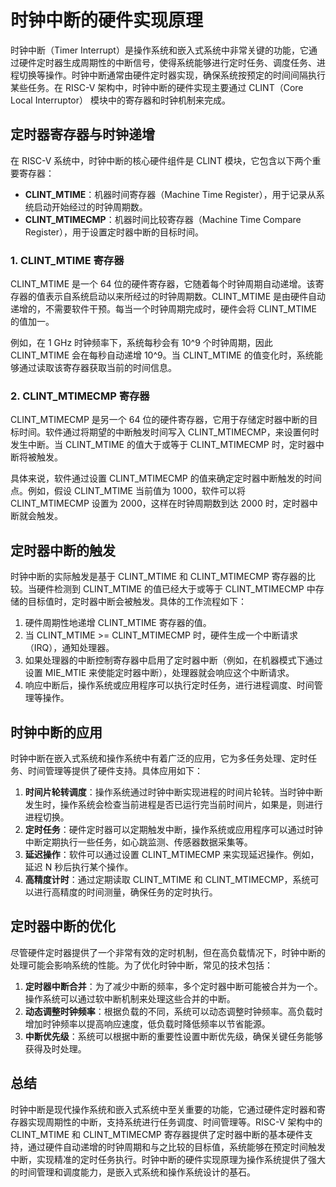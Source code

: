 # 时钟中断的硬件实现原理

时钟中断（Timer Interrupt）是操作系统和嵌入式系统中非常关键的功能，它通过硬件定时器生成周期性的中断信号，使得系统能够进行定时任务、调度任务、进程切换等操作。时钟中断通常由硬件定时器实现，确保系统按预定的时间间隔执行某些任务。在 RISC-V 架构中，时钟中断的硬件实现主要通过 CLINT（Core Local Interruptor） 模块中的寄存器和时钟机制来完成。

## 定时器寄存器与时钟递增

在 RISC-V 系统中，时钟中断的核心硬件组件是 CLINT 模块，它包含以下两个重要寄存器：

- **CLINT_MTIME**：机器时间寄存器（Machine Time Register），用于记录从系统启动开始经过的时钟周期数。
- **CLINT_MTIMECMP**：机器时间比较寄存器（Machine Time Compare Register），用于设置定时器中断的目标时间。

### 1. CLINT_MTIME 寄存器

CLINT_MTIME 是一个 64 位的硬件寄存器，它随着每个时钟周期自动递增。该寄存器的值表示自系统启动以来所经过的时钟周期数。CLINT_MTIME 是由硬件自动递增的，不需要软件干预。每当一个时钟周期完成时，硬件会将 CLINT_MTIME 的值加一。

例如，在 1 GHz 时钟频率下，系统每秒会有 10^9 个时钟周期，因此 CLINT_MTIME 会在每秒自动递增 10^9。当 CLINT_MTIME 的值变化时，系统能够通过读取该寄存器获取当前的时间信息。

### 2. CLINT_MTIMECMP 寄存器

CLINT_MTIMECMP 是另一个 64 位的硬件寄存器，它用于存储定时器中断的目标时间。软件通过将期望的中断触发时间写入 CLINT_MTIMECMP，来设置何时发生中断。当 CLINT_MTIME 的值大于或等于 CLINT_MTIMECMP 时，定时器中断将被触发。

具体来说，软件通过设置 CLINT_MTIMECMP 的值来确定定时器中断触发的时间点。例如，假设 CLINT_MTIME 当前值为 1000，软件可以将 CLINT_MTIMECMP 设置为 2000，这样在时钟周期数到达 2000 时，定时器中断就会触发。

## 定时器中断的触发

时钟中断的实际触发是基于 CLINT_MTIME 和 CLINT_MTIMECMP 寄存器的比较。当硬件检测到 CLINT_MTIME 的值已经大于或等于 CLINT_MTIMECMP 中存储的目标值时，定时器中断会被触发。具体的工作流程如下：

1. 硬件周期性地递增 CLINT_MTIME 寄存器的值。
2. 当 CLINT_MTIME >= CLINT_MTIMECMP 时，硬件生成一个中断请求（IRQ），通知处理器。
3. 如果处理器的中断控制寄存器中启用了定时器中断（例如，在机器模式下通过设置 MIE_MTIE 来使能定时器中断），处理器就会响应这个中断请求。
4. 响应中断后，操作系统或应用程序可以执行定时任务，进行进程调度、时间管理等操作。

## 时钟中断的应用

时钟中断在嵌入式系统和操作系统中有着广泛的应用，它为多任务处理、定时任务、时间管理等提供了硬件支持。具体应用如下：

1. **时间片轮转调度**：操作系统通过时钟中断实现进程的时间片轮转。当时钟中断发生时，操作系统会检查当前进程是否已运行完当前时间片，如果是，则进行进程切换。
2. **定时任务**：硬件定时器可以定期触发中断，操作系统或应用程序可以通过时钟中断定期执行一些任务，如心跳监测、传感器数据采集等。
3. **延迟操作**：软件可以通过设置 CLINT_MTIMECMP 来实现延迟操作。例如，延迟 N 秒后执行某个操作。
4. **高精度计时**：通过定期读取 CLINT_MTIME 和 CLINT_MTIMECMP，系统可以进行高精度的时间测量，确保任务的定时执行。

## 定时器中断的优化

尽管硬件定时器提供了一个非常有效的定时机制，但在高负载情况下，时钟中断的处理可能会影响系统的性能。为了优化时钟中断，常见的技术包括：

1. **定时器中断合并**：为了减少中断的频率，多个定时器中断可能被合并为一个。操作系统可以通过软中断机制来处理这些合并的中断。
2. **动态调整时钟频率**：根据负载的不同，系统可以动态调整时钟频率。高负载时增加时钟频率以提高响应速度，低负载时降低频率以节省能源。
3. **中断优先级**：系统可以根据中断的重要性设置中断优先级，确保关键任务能够获得及时处理。

## 总结

时钟中断是现代操作系统和嵌入式系统中至关重要的功能，它通过硬件定时器和寄存器实现周期性的中断，支持系统进行任务调度、时间管理等。RISC-V 架构中的 CLINT_MTIME 和 CLINT_MTIMECMP 寄存器提供了定时器中断的基本硬件支持，通过硬件自动递增的时钟周期和与之比较的目标值，系统能够在预定时间触发中断，实现精准的定时任务执行。时钟中断的硬件实现原理为操作系统提供了强大的时间管理和调度能力，是嵌入式系统和操作系统设计的基石。
